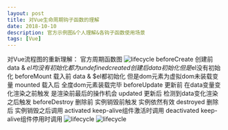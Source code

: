 ```yaml
---
layout: post
title: 对Vue生命周期钩子函数的理解
date: 2018-10-10
description: 官方示例图&个人理解&各钩子函数使用场景
tags: [Vue]
---
```

对Vue流程图的重新理解：
官方周期函数图
![lifecycle]({{site.baseurl}}/assets/img/2018.10.10/2018.10.10_lifecycle.png)
beforeCreate 创建前  data & $el均没有初始化 都为undefined
created 创建后 data初始化 但是$el没有初始化
beforeMount 载入前 data & $el都初始化 但是dom元素为虚拟dom未装载变量
mounted 载入后 全度dom元素装载完毕
beforeUpdate 更新前 在data变量变化渲染之前触发 是渲染前最后的操作机会
updated 更新后 检测到data变化渲染之后触发
beforeDestroy 删除前 实例销毁前触发 实例依然有效
destroyed 删除后 实例销毁之后调用
activated keep-alive组件激活时调用
deactivated keep-alive组件停用时调用
![lifecycle]({{site.baseurl}}/assets/img/2018.10.10/2018.10.10_vueImage1.png)
![lifecycle]({{site.baseurl}}/assets/img/2018.10.10/2018.10.10_vueImage2.png)